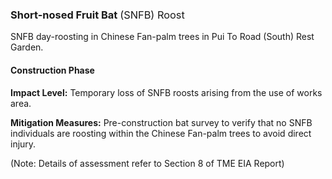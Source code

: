### Short-nosed Fruit Bat <span style="font-weight: normal">(SNFB) Roost</span>

SNFB day-roosting in Chinese Fan-palm trees in Pui To Road (South) Rest Garden.

#### Construction Phase

**Impact Level:** Temporary loss of SNFB roosts arising from the use of works area.

**Mitigation Measures:** Pre-construction bat survey to verify that no SNFB individuals are roosting within the Chinese Fan-palm trees to avoid direct injury.
    
(Note: Details of assessment refer to Section 8 of TME EIA Report)
